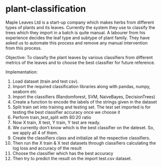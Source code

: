 # plant-classification
Maple Leaves Ltd is a start-up company which makes herbs from different types of plants and its leaves. Currently the system they use to classify the trees which they import in a batch is quite manual. A labourer from his experience decides the leaf type and subtype of plant family. They have asked us to automate this process and remove any manual intervention from this process.


Objective: To classify the plant leaves by various classifiers from different metrics of the leaves and to choose the best classifier for future reference.


Implementation:
1) Load dataset (train and test csv). 
2) Import the required classification libraries along with pandas, numpy, seaborn etc
3) Import the classifiers (Randomforest, SVM, NaiveBayes, DecisionTrees)
4) Create a function to encode the labels of the strings given in the dataset
5) Split train set into training and testing set. The test set imported is for testing the best classifier accuracy once we choose it
6) Perform train_test_split with 80:20 ratio
7) Now X train, X test, Y train, Y test are ready.
8) We currently don’t know which is the best classifier on the dateset. So, we apply all 4 of them.
9) Create the classifiers class and initialize all the respective classifiers.
10) Then run the X train & X test datasets through classifiers calculating the log loss and accuracy of the result
11) Choose the classifier which has the best accuracy
12) Then try to predict the result on the import test.csv dataset.
